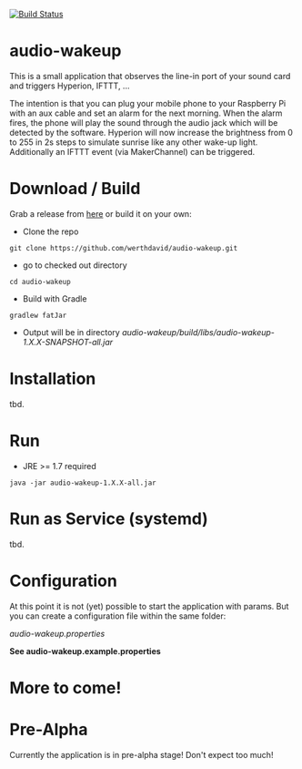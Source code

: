 [![Build Status](https://travis-ci.org/werthdavid/audio-wakeup.svg?branch=master)](https://travis-ci.org/werthdavid/audio-wakeup)

# audio-wakeup

This is a small application that observes the line-in port of your sound card and triggers Hyperion, IFTTT, ...

The intention is that you can plug your mobile phone to your Raspberry Pi with an aux cable and set an alarm for the next morning. 
When the alarm fires, the phone will play the sound through the audio jack which will be detected by the software.
Hyperion will now increase the brightness from 0 to 255 in 2s steps to simulate sunrise like any other wake-up light.
Additionally an IFTTT event (via MakerChannel) can be triggered.

# Download / Build

Grab a release from <a href="https://github.com/werthdavid/audio-wakeup/releases">here</a> or build it on your own:

* Clone the repo
```
git clone https://github.com/werthdavid/audio-wakeup.git
```    
    
* go to checked out directory 
```
cd audio-wakeup
```
    
* Build with Gradle
```
gradlew fatJar
```

* Output will be in directory *audio-wakeup/build/libs/audio-wakeup-1.X.X-SNAPSHOT-all.jar*

# Installation

tbd.

# Run

* JRE >= 1.7 required

```java -jar audio-wakeup-1.X.X-all.jar```

# Run as Service (systemd)

tbd.

# Configuration

At this point it is not (yet) possible to start the application with params. But you can create a configuration file within the same folder:

*audio-wakeup.properties*

**See audio-wakeup.example.properties**

# More to come!

# Pre-Alpha

Currently the application is in pre-alpha stage! Don't expect too much!